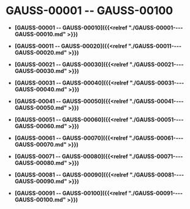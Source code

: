 # GAUSS-00001 -- GAUSS-00100<a name="ZH-CN_TOPIC_0302073112"></a>

-   **[GAUSS-00001 -- GAUSS-00010]({{<relref "./GAUSS-00001----GAUSS-00010.md" >}})**  

-   **[GAUSS-00011 -- GAUSS-00020]({{<relref "./GAUSS-00011----GAUSS-00020.md" >}})**  

-   **[GAUSS-00021 -- GAUSS-00030]({{<relref "./GAUSS-00021----GAUSS-00030.md" >}})**  

-   **[GAUSS-00031 -- GAUSS-00040]({{<relref "./GAUSS-00031----GAUSS-00040.md" >}})**  

-   **[GAUSS-00041 -- GAUSS-00050]({{<relref "./GAUSS-00041----GAUSS-00050.md" >}})**  

-   **[GAUSS-00051 -- GAUSS-00060]({{<relref "./GAUSS-00051----GAUSS-00060.md" >}})**  

-   **[GAUSS-00061 -- GAUSS-00070]({{<relref "./GAUSS-00061----GAUSS-00070.md" >}})**  

-   **[GAUSS-00071 -- GAUSS-00080]({{<relref "./GAUSS-00071----GAUSS-00080.md" >}})**  

-   **[GAUSS-00081 -- GAUSS-00090]({{<relref "./GAUSS-00081----GAUSS-00090.md" >}})**  

-   **[GAUSS-00091 -- GAUSS-00100]({{<relref "./GAUSS-00091----GAUSS-00100.md" >}})**  


